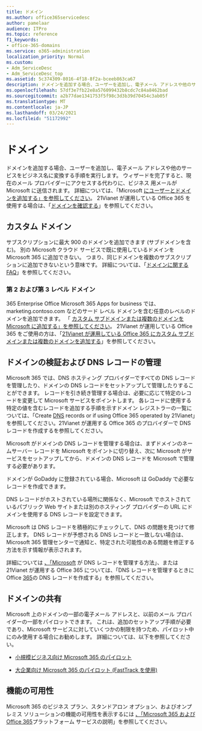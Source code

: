 ```yaml
---
title: ドメイン
ms.author: office365servicedesc
author: pamelaar
audience: ITPro
ms.topic: reference
f1_keywords:
- office-365-domains
ms.service: o365-administration
localization_priority: Normal
ms.custom:
- Adm_ServiceDesc
- Adm_ServiceDesc_top
ms.assetid: 5c374309-8016-4f18-8f2a-bceeb863ca67
description: ドメインを追加する場合、ユーザーを追加し、電子メール アドレスや他のサービスをビジネス名に変換する手順を実行します。 ウィザードを完了すると、現在のメール プロバイダーにアクセスする代わりに、ビジネス 用メールが Microsoft に送信されます。 詳細については、「Add your users and domains to Microsoft」を参照してください。 21Vianet が運用している Office 365 を使用する場合は、「ドメインを確認する」を参照してください。
ms.openlocfilehash: 57df3e7fb22e8a576099432b8cdc7c84a8462bad
ms.sourcegitcommit: a2b77dae1341753f5f98c3d3b39d70454c3ab05f
ms.translationtype: MT
ms.contentlocale: ja-JP
ms.lasthandoff: 03/24/2021
ms.locfileid: "51172992"
---
```

# <a name="domains"></a>ドメイン

ドメインを追加する場合、ユーザーを追加し、電子メール アドレスや他のサービスをビジネス名に変換する手順を実行します。 ウィザードを完了すると、現在のメール プロバイダーにアクセスする代わりに、ビジネス 用メールが Microsoft に送信されます。 詳細については、「Microsoft [にユーザーとドメインを追加する」を参照してください](https://support.office.com/article/6383f56d-3d09-4dcb-9b41-b5f5a5efd611)。 21Vianet が運用している Office 365 を使用する場合は、「[ドメインを確認する](/office365/admin/setup/add-domain)」を参照してください。
  
## <a name="custom-domains"></a>カスタム ドメイン

サブスクリプションに最大 900 のドメインを追加できます (サブドメインを含む)。 別の Microsoft クラウド サービスで既に使用しているドメインを Microsoft 365 に追加できない。 つまり、同じドメインを複数のサブスクリプションに追加できないという意味です。 詳細については、「[ドメインに関する FAQ](https://support.office.com/article/Domains-FAQ-1272bad0-4bd4-4796-8005-67d6fb3afc5a)」を参照してください。
  
### <a name="second-and-third-level-domains"></a>第 2 および第 3 レベル ドメイン

365 Enterprise Office Microsoft 365 Apps for business では、marketing.contoso.com などのサード レベル ドメインを含む任意のレベルのドメインを追加できます。 「 [カスタム サブドメインまたは複数のドメインを Microsoft に追加する」を参照してください](/office365/admin/setup/domains-faq)。 21Vianet が運用している Office 365 をご使用の方は、「[21Vianet が運用している Office 365 にカスタム サブドメインまたは複数のドメインを追加する](/office365/admin/setup/domains-faq)」を参照してください。
  
## <a name="domain-verification-and-managing-dns-records"></a>ドメインの検証および DNS レコードの管理

Microsoft 365 では、DNS ホスティング プロバイダーですべての DNS レコードを管理したり、ドメインの DNS レコードをセットアップして管理したりすることができます。 レコードを引き続き管理する場合は、必要に応じて特定のレコードを変更して Microsoft サービスをポイントします。 各レコードに使用する特定の値を含むレコードを追加する手順を示すドメイン レジストラーの一覧については、「Create [DNS](/office365/admin/get-help-with-domains/create-dns-records-at-any-dns-hosting-provider) records or if using Office 365 operated by 21Vianet」を参照してください。21Vianet が運用する Office 365 のプロバイダーで DNS レコードを作成するを参照してください。 
  
Microsoft がドメインの DNS レコードを管理する場合は、まずドメインのネームサーバー レコードを Microsoft をポイントに切り替え、次に Microsoft がサービスをセットアップしてから、ドメインの DNS レコードを Microsoft で管理する必要があります。
  
ドメインが GoDaddy に登録されている場合、Microsoft は GoDaddy で必要なレコードを作成できます。 
  
DNS レコードがホストされている場所に関係なく、Microsoft でホストされているパブリック Web サイトまたは別のホスティング プロバイダーの URL にドメインを使用する DNS レコードを設定できます。 
  
Microsoft は DNS レコードを積極的にチェックして、DNS の問題を見つけて修正します。 DNS レコードが予想される DNS レコードと一致しない場合は、Microsoft 365 管理センターで通知と、特定された可能性のある問題を修正する方法を示す情報が表示されます。
  
詳細については [、「Microsoft](/office365/admin/setup/domains-faq) が DNS レコードを管理する方法」、または 21Vianet が運用する Office 365 については、「DNS レコードを管理するときに Office [365](/office365/admin/services-in-china/create-dns-records-when-you-manage-your-dns-records)の DNS レコードを作成する」を参照してください。
  
## <a name="sharing-a-domain"></a>ドメインの共有

Microsoft 上のドメインの一部の電子メール アドレスと、以前のメール プロバイダーの一部をパイロットできます。 これは、追加のセットアップ手順が必要であり、Microsoft サービスに対していくつかの制限を持つため、パイロット中にのみ使用する場合にお勧めします。 詳細については、以下を参照してください。
  
- [小規模ビジネス向け Microsoft 365 のパイロット](https://support.office.com/article/39cee536-6a03-40cf-b9c1-f301bb6001d7)
    
- [大企業向け Microsoft 365 のパイロット (FastTrack を使用)](https://fasttrack.office.com/onboard)
    
## <a name="feature-availability"></a>機能の可用性

Microsoft 365 のビジネス プラン、スタンドアロン オプション、およびオンプレミス ソリューションの機能の可用性を表示するには [、「Microsoft 365 および Office 365](office-365-platform-service-description.md)プラットフォーム サービスの説明」を参照してください。
